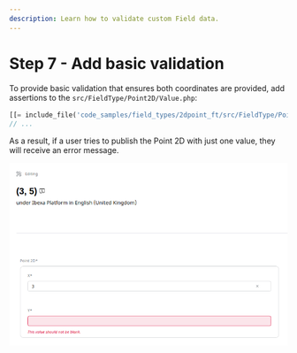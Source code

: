 ```yaml
---
description: Learn how to validate custom Field data.
---
```


# Step 7 - Add basic validation

To provide basic validation that ensures both coordinates are provided, add assertions to the `src/FieldType/Point2D/Value.php`:

```php
[[= include_file('code_samples/field_types/2dpoint_ft/src/FieldType/Point2D/Value.php', 6, 23) =]]
// ...
```

As a result, if a user tries to publish the Point 2D with just one value, they will receive an error message.

![Point 2D validation](img/point2d_validation.png)
